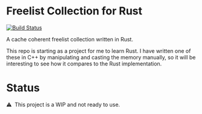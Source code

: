 # Freelist Collection for Rust

[![Build Status](https://github.com/AlexvZyl/freelist/workflows/Build/badge.svg)](https://github.com/AlexvZyl/freelist/actions?workflow=Build) 

A cache coherent freelist collection written in Rust.

This repo is starting as a project for me to learn Rust.  I have written one of these in C++ by manipulating and casting the memory manually, so it will be interesting to see how it compares to the Rust implementation.

# Status

⚠️ &nbsp;This project is a WIP and not ready to use.
